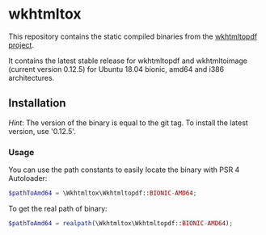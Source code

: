 # wkhtmltox

This repository contains the static compiled binaries from the [wkhtmltopdf project](http://wkhtmltopdf.org/).

It contains the latest stable release for wkhtmltopdf and wkhtmltoimage (current version 0.12.5) for Ubuntu 18.04 bionic, amd64 and i386 architectures.

## Installation

_Hint_:
The version of the binary is equal to the git tag.
To install the latest version, use '0.12.5'.

### Usage

You can use the path constants to easily locate the binary with PSR 4 Autoloader: 

``` php
$pathToAmd64 = \Wkhtmltox\Wkhtmltopdf::BIONIC-AMD64;
```

To get the real path of binary:

``` php
$pathToAmd64 = realpath(\Wkhtmltox\Wkhtmltopdf::BIONIC-AMD64);
```

